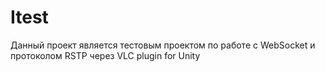 # Itest
Данный проект является тестовым проектом по работе с WebSocket и протоколом RSTP через VLC plugin for Unity
